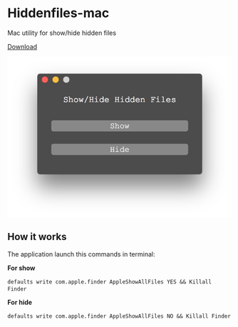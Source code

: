 # Hiddenfiles-mac
Mac utility for show/hide hidden files

[Download](https://giuseppesalvo.github.io/hiddenfiles-mac)

![HiddenFiles Mac ScreenShot](https://raw.githubusercontent.com/giuseppesalvo/hiddenfiles-mac/master/screenshot.png)

## How it works

The application launch this commands in terminal: 

**For show**

    defaults write com.apple.finder AppleShowAllFiles YES && Killall Finder


**For hide**

    defaults write com.apple.finder AppleShowAllFiles NO && Killall Finder